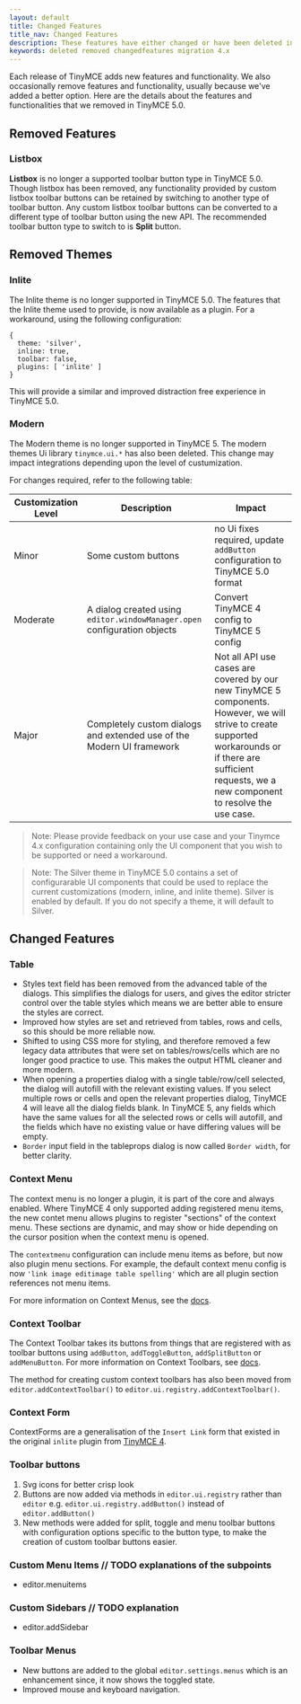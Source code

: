 ```yaml
---
layout: default
title: Changed Features
title_nav: Changed Features
description: These features have either changed or have been deleted in TinyMCE 5.0.
keywords: deleted removed changedfeatures migration 4.x
---
```


Each release of TinyMCE adds new features and functionality. We also occasionally remove features and functionality, usually because we've added a better option.
Here are the details about the features and functionalities that we removed in TinyMCE 5.0.

## Removed Features

### Listbox

**Listbox** is no longer a supported toolbar button type in TinyMCE 5.0. Though listbox has been removed, any functionality provided by custom listbox toolbar buttons can be retained by switching to another type of toolbar button.
Any custom listbox toolbar buttons can be converted to a different type of toolbar button using the new API. The recommended toolbar button type to switch to is **Split** button.


## Removed Themes

### Inlite

The Inlite theme is no longer supported in TinyMCE 5.0. The features that the Inlite theme used to provide, is now available as a plugin. For a workaround, using the following configuration:
```
{
  theme: 'silver',
  inline: true,
  toolbar: false,
  plugins: [ 'inlite' ]
}
 ```
This will provide a similar and improved distraction free experience in TinyMCE 5.0.

### Modern

The Modern theme is no longer supported in TinyMCE 5.  The modern themes Ui library `tinymce.ui.*` has also been deleted. This change may impact integrations depending upon the level of custumization.

For changes required, refer to the following table:

| Customization Level | Description | Impact |
| ------------------- | ----------- | ------ |
| Minor | Some custom buttons | no Ui fixes required, update `addButton` configuration to TinyMCE 5.0 format |
| Moderate | A dialog created using `editor.windowManager.open` configuration objects | Convert TinyMCE 4 config to TinyMCE 5 config |
| Major | Completely custom dialogs and extended use of the Modern UI framework | Not all API use cases are covered by our new TinyMCE 5 components. However, we will strive to create supported workarounds or if there are sufficient requests, we a new component to resolve the use case. |

> Note: Please provide feedback on your use case and your Tinymce 4.x configuration containing only the UI component that you wish to be supported or need a workaround.

> Note: The Silver theme in TinyMCE 5.0 contains a set of configurarable UI components that could be used to replace the current customizations (modern, inline, and inlite theme). Silver is enabled by default. If you do not specify a theme, it will default to Silver.


## Changed Features

### Table

* Styles text field has been removed from the advanced table of the dialogs. This simplifies the dialogs for users, and gives the editor stricter control over the table styles which means we are better able to ensure the styles are correct.
* Improved how styles are set and retrieved from tables, rows and cells, so this should be more reliable now.
* Shifted to using CSS more for styling, and therefore removed a few legacy data attributes that were set on tables/rows/cells which are no longer good practice to use. This makes the output HTML cleaner and more modern.
* When opening a properties dialog with a single table/row/cell selected, the dialog will autofill with the relevant existing values. If you select multiple rows or cells and open the relevant properties dialog, TinyMCE 4 will leave all the dialog fields blank. In TinyMCE 5, any fields which have the same values for all the selected rows or cells will autofill, and the fields which have no existing value or have differing values will be empty.
* `Border` input field in the tableprops dialog is now called `Border width`, for better clarity.

### Context Menu

The context menu is no longer a plugin, it is part of the core and always enabled. Where TinyMCE 4 only supported adding registered menu items, the new contet menu allows plugins to register "sections" of the context menu. These sections are dynamic, and may show or hide depending on the cursor position when the context menu is opened.

The `contextmenu` configuration can include menu items as before, but now also plugin menu sections. For example, the default context menu config is now `'link image editimage table spelling'` which are all plugin section references not menu items.

For more information on Context Menus, see the [docs]({{site.baseurl}}/components/contextmenu).


### Context Toolbar

The Context Toolbar takes its buttons from things that are registered with as toolbar buttons using `addButton`, `addToggleButton`, `addSplitButton` or `addMenuButton`. For more information on Context Toolbars, see [docs]({{site.baseurl}}/components/contexttoolbar).

The method for creating custom context toolbars has also been moved from `editor.addContextToolbar()` to `editor.ui.registry.addContextToolbar()`.

### Context Form

ContextForms are a generalisation of the `Insert Link` form that existed in the original `inlite` plugin from [TinyMCE 4]((https://www.tiny.cloud/docs/themes/inlite/#quicklink)).

### Toolbar buttons

1. Svg icons for better crisp look
2. Buttons are now added via methods in `editor.ui.registry` rather than `editor` e.g. `editor.ui.registry.addButton()` instead of `editor.addButton()`
3. New methods were added for split, toggle and menu toolbar buttons with configuration options specific to the button type, to make the creation of custom toolbar buttons easier.

### Custom Menu Items // TODO explanations of the subpoints

* editor.menuitems

### Custom Sidebars // TODO explanation

* editor.addSidebar

### Toolbar Menus

* New buttons are added to the global `editor.settings.menus` which is an enhancement since, it now shows the toggled state.
* Improved mouse and keyboard navigation.





